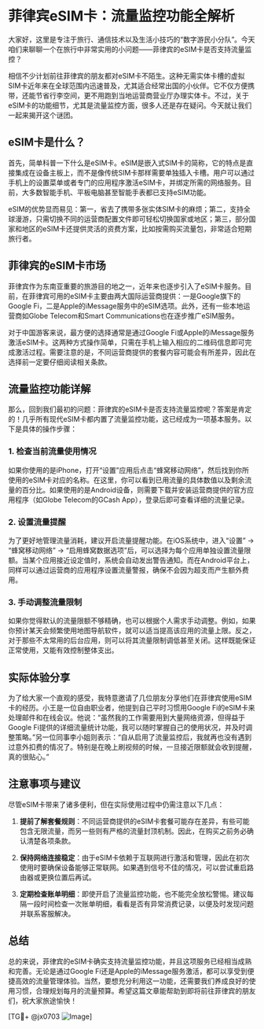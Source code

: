# 菲律宾eSIM卡：流量监控功能全解析

大家好，这里是专注于旅行、通信技术以及生活小技巧的“数字游民小分队”。今天咱们来聊聊一个在旅行中非常实用的小问题——菲律宾的eSIM卡是否支持流量监控？

相信不少计划前往菲律宾的朋友都对eSIM卡不陌生。这种无需实体卡槽的虚拟SIM卡近年来在全球范围内迅速普及，尤其适合经常出国的小伙伴。它不仅方便携带，还能节省行李空间，更不用跑到当地运营商营业厅办理实体卡。不过，关于eSIM卡的功能细节，尤其是流量监控方面，很多人还是存在疑问。今天就让我们一起来揭开这个谜团。

## eSIM卡是什么？

首先，简单科普一下什么是eSIM卡。eSIM是嵌入式SIM卡的简称，它的特点是直接集成在设备主板上，而不是像传统SIM卡那样需要单独插入卡槽。用户可以通过手机上的设置菜单或者专门的应用程序激活eSIM卡，并绑定所需的网络服务。目前，大多数智能手机、平板电脑甚至智能手表都已支持eSIM功能。

eSIM的优势显而易见：第一，省去了携带多张实体SIM卡的麻烦；第二，支持全球漫游，只需切换不同的运营商配置文件即可轻松切换国家或地区；第三，部分国家和地区的eSIM卡还提供灵活的资费方案，比如按需购买流量包，非常适合短期旅行者。

## 菲律宾的eSIM卡市场

菲律宾作为东南亚重要的旅游目的地之一，近年来也逐步引入了eSIM卡服务。目前，在菲律宾可用的eSIM卡主要由两大国际运营商提供：一是Google旗下的Google Fi，二是Apple的iMessage服务中的eSIM选项。此外，还有一些本地运营商如Globe Telecom和Smart Communications也在逐步推广eSIM服务。

对于中国游客来说，最方便的选择通常是通过Google Fi或Apple的iMessage服务激活eSIM卡。这两种方式操作简单，只需在手机上输入相应的二维码信息即可完成激活过程。需要注意的是，不同运营商提供的套餐内容可能会有所差异，因此在选择前一定要仔细阅读相关条款。

## 流量监控功能详解

那么，回到我们最初的问题：菲律宾的eSIM卡是否支持流量监控呢？答案是肯定的！几乎所有现代eSIM卡都内置了流量监控功能，这已经成为一项基本服务。以下是具体的操作步骤：

### 1. 检查当前流量使用情况

如果你使用的是iPhone，打开“设置”应用后点击“蜂窝移动网络”，然后找到你所使用的eSIM卡对应的名称。在这里，你可以看到已用流量的具体数值以及剩余流量的百分比。如果使用的是Android设备，则需要下载并安装运营商提供的官方应用程序（如Globe Telecom的GCash App），登录后即可查看详细的流量记录。

### 2. 设置流量提醒

为了更好地管理流量消耗，建议开启流量提醒功能。在iOS系统中，进入“设置” -> “蜂窝移动网络” -> “启用蜂窝数据选项”后，可以选择为每个应用单独设置流量限额。当某个应用接近设定值时，系统会自动发出警告通知。而在Android平台上，同样可以通过运营商的应用程序设置流量警报，确保不会因为超支而产生额外费用。

### 3. 手动调整流量限制

如果你觉得默认的流量限额不够精确，也可以根据个人需求手动调整。例如，如果你预计某天会频繁使用地图导航软件，就可以适当提高该应用的流量上限。反之，对于那些不太常用的后台应用，则可以将其流量限制调低甚至关闭。这样既能保证正常使用，又能有效控制整体支出。

## 实际体验分享

为了给大家一个直观的感受，我特意邀请了几位朋友分享他们在菲律宾使用eSIM卡的经历。小王是一位自由职业者，他提到自己平时习惯用Google Fi的eSIM卡来处理邮件和在线会议。他说：“虽然我的工作需要用到大量网络资源，但得益于Google Fi提供的详细流量统计功能，我可以随时掌握自己的使用状况，并及时调整策略。”另一位同事李小姐则表示：“自从启用了流量监控后，我就再也没有遇到过意外扣费的情况了。特别是在晚上刷视频的时候，一旦接近限额就会收到提醒，真的很贴心。”

## 注意事项与建议

尽管eSIM卡带来了诸多便利，但在实际使用过程中仍需注意以下几点：

1. **提前了解套餐规则**：不同运营商提供的eSIM卡套餐可能存在差异，有些可能包含无限流量，而另一些则有严格的流量封顶机制。因此，在购买之前务必确认清楚各项条款。
   
2. **保持网络连接稳定**：由于eSIM卡依赖于互联网进行激活和管理，因此在初次使用时要确保设备能够正常联网。如果遇到信号不佳的情况，可以尝试重启路由器或更换位置后再试。

3. **定期检查账单明细**：即使开启了流量监控功能，也不能完全放松警惕。建议每隔一段时间检查一次账单明细，看看是否有异常消费记录，以便及时发现问题并联系客服解决。

## 总结

总的来说，菲律宾的eSIM卡确实支持流量监控功能，并且这项服务已经相当成熟和完善。无论是通过Google Fi还是Apple的iMessage服务激活，都可以享受到便捷高效的流量管理体验。当然，要想充分利用这一功能，还需要我们养成良好的使用习惯，合理规划每月的流量预算。希望这篇文章能帮助到即将前往菲律宾的朋友们，祝大家旅途愉快！

[TG💪+ @jx0703 ![Image](https://github.com/user-attachments/assets/dbca1d08-cadb-493c-b0ec-ad6f7a83f270)]